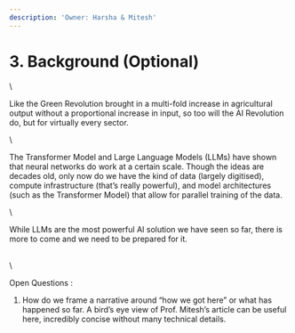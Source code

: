 ```yaml
---
description: 'Owner: Harsha & Mitesh'
---
```


# 3. Background (Optional)

\


Like the Green Revolution brought in a multi-fold increase in agricultural output without a proportional increase in input, so too will the AI Revolution do, but for virtually every sector.

\


The Transformer Model and Large Language Models (LLMs) have shown that neural networks do work at a certain scale. Though the ideas are decades old, only now do we have the kind of data (largely digitised), compute infrastructure (that’s really powerful), and model architectures (such as the Transformer Model) that allow for parallel training of the data.&#x20;

\


While LLMs are the most powerful AI solution we have seen so far, there is more to come and we need to be prepared for it.

\
\


Open Questions :&#x20;

1. How do we frame a narrative around “how we got here” or what has happened so far. A bird’s eye view of Prof. Mitesh’s article can be useful here, incredibly concise without many technical details.
